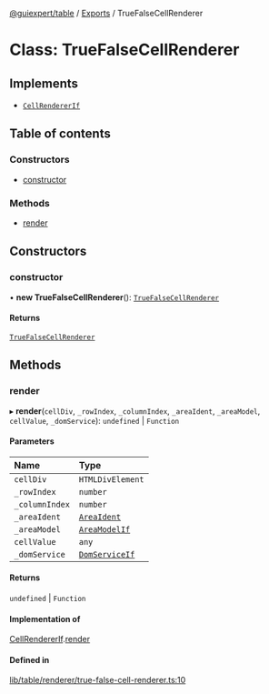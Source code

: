 [@guiexpert/table](../README.md) / [Exports](../modules.md) / TrueFalseCellRenderer

# Class: TrueFalseCellRenderer

## Implements

- [`CellRendererIf`](../interfaces/CellRendererIf.md)

## Table of contents

### Constructors

- [constructor](TrueFalseCellRenderer.md#constructor)

### Methods

- [render](TrueFalseCellRenderer.md#render)

## Constructors

### constructor

• **new TrueFalseCellRenderer**(): [`TrueFalseCellRenderer`](TrueFalseCellRenderer.md)

#### Returns

[`TrueFalseCellRenderer`](TrueFalseCellRenderer.md)

## Methods

### render

▸ **render**(`cellDiv`, `_rowIndex`, `_columnIndex`, `_areaIdent`, `_areaModel`, `cellValue`, `_domService`): `undefined` \| `Function`

#### Parameters

| Name | Type |
| :------ | :------ |
| `cellDiv` | `HTMLDivElement` |
| `_rowIndex` | `number` |
| `_columnIndex` | `number` |
| `_areaIdent` | [`AreaIdent`](../modules.md#areaident) |
| `_areaModel` | [`AreaModelIf`](../interfaces/AreaModelIf.md) |
| `cellValue` | `any` |
| `_domService` | [`DomServiceIf`](../interfaces/DomServiceIf.md) |

#### Returns

`undefined` \| `Function`

#### Implementation of

[CellRendererIf](../interfaces/CellRendererIf.md).[render](../interfaces/CellRendererIf.md#render)

#### Defined in

[lib/table/renderer/true-false-cell-renderer.ts:10](https://github.com/guiexperttable/ge-table/blob/6aaca3c/libs/table/src/lib/table/renderer/true-false-cell-renderer.ts#L10)
